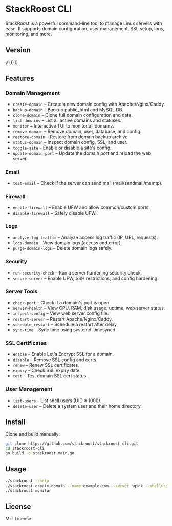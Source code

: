 # StackRoost CLI

StackRoost is a powerful command-line tool to manage Linux servers with ease. It supports domain configuration, user management, SSL setup, logs, monitoring, and more.

## Version

v1.0.0

## Features

### Domain Management
- `create-domain` – Create a new domain config with Apache/Nginx/Caddy.
- `backup-domain` – Backup public_html and MySQL DB.
- `clone-domain` – Clone full domain configuration and data.
- `list-domains` – List all active domains and statuses.
- `monitor` – Interactive TUI to monitor all domains.
- `remove-domain` – Remove domain, user, database, and config.
- `restore-domain` – Restore from domain backup archive.
- `status-domain` – Inspect domain config, SSL, and user.
- `toggle-site` – Enable or disable a site's config.
- `update-domain-port` – Update the domain port and reload the web server.

### Email
- `test-email` – Check if the server can send mail (mail/sendmail/msmtp).

### Firewall
- `enable-firewall` – Enable UFW and allow common/custom ports.
- `disable-firewall` – Safely disable UFW.

### Logs
- `analyze-log-traffic` – Analyze access log traffic (IP, URL, requests).
- `logs-domain` – View domain logs (access and error).
- `purge-domain-logs` – Delete domain logs safely.

### Security
- `run-security-check` – Run a server hardening security check.
- `secure-server` – Enable UFW, SSH restrictions, and config hardening.

### Server Tools
- `check-port` – Check if a domain's port is open.
- `server-health` – View CPU, RAM, disk usage, uptime, web server status.
- `inspect-config` – View web server config file.
- `restart-server` – Restart Apache/Nginx/Caddy.
- `schedule-restart` – Schedule a restart after delay.
- `sync-time` – Sync time using systemd-timesyncd.

### SSL Certificates
- `enable` – Enable Let's Encrypt SSL for a domain.
- `disable` – Remove SSL config and certs.
- `renew` – Renew SSL certificates.
- `expiry` – Check SSL expiry date.
- `test` – Test domain SSL cert status.

### User Management
- `list-users` – List shell users (UID ≥ 1000).
- `delete-user` – Delete a system user and their home directory.

## Install

Clone and build manually:
```bash
git clone https://github.com/stackroost/stackroost-cli.git
cd stackroost-cli
go build -o stackroost main.go
```

## Usage

```bash
./stackroost --help
./stackroost create-domain --name example.com --server nginx --shelluser --pass mypass --useridr --ssl
./stackroost monitor
```

## License

MIT License